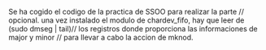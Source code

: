 Se ha cogido el codigo de la practica de SSOO para realizar la parte //
opcional.
una vez instalado el modulo de chardev_fifo, hay que leer de (sudo dmseg | tail)//
los registros donde proporciona las informaciones de major y minor //
para llevar a cabo la accion de mknod.